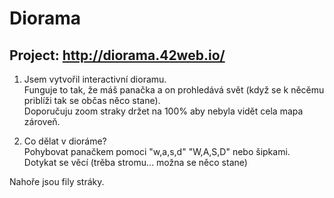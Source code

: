 # Diorama

## Project: http://diorama.42web.io/

1. Jsem vytvořil interactivní dioramu.  
Funguje to tak, že máš panačka a on prohledává svět (když se k něcěmu priblíži tak se občas něco stane).  
Doporučuju zoom straky držet na 100% aby nebyla vidět cela mapa zároveň.

2. Co dělat v dioráme?  
Pohybovat panačkem pomoci "w,a,s,d" "W,A,S,D" nebo šipkami.  
Dotykat se věcí (trěba stromu... možna se něco stane)

Nahoře jsou fily stráky.
